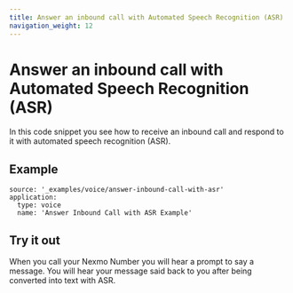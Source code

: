 ```yaml
---
title: Answer an inbound call with Automated Speech Recognition (ASR)
navigation_weight: 12
---
```


# Answer an inbound call with Automated Speech Recognition (ASR)

In this code snippet you see how to receive an inbound call and respond to it with automated speech recognition (ASR).

## Example

```code_snippets
source: '_examples/voice/answer-inbound-call-with-asr'
application:
  type: voice
  name: 'Answer Inbound Call with ASR Example'
```

## Try it out

When you call your Nexmo Number you will hear a prompt to say a message. You will hear your message said back to you after being converted into text with ASR.
